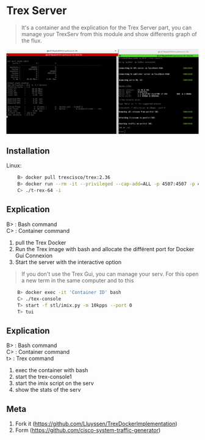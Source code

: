 # Trex Server
>It's a container and the explication for the Trex Server part, you can manage your TrexServ from this module and show differents graph of the flux.

![](Login.png)

## Installation

Linux:

```sh
	B> docker pull trexcisco/trex:2.36
	B> docker run --rm -it --privileged --cap-add=ALL -p 4507:4507 -p 4501:4501 -p 4500:4500 trexcisco/trex:2.36
	C> ./t-rex-64 -i
```

## Explication

B> : Bash command <br />
C> : Container command <br />

1) pull the Trex Docker <br />
2) Run the Trex image with bash and allocate the différent port for Docker Gui Connexion <br />
3) Start the server with the interactive option <br />

> If you don't use the Trex Gui, you can manage your serv. For this open a new term in the same computer and to this

```sh
	B> docker exec -it 'Container ID' bash
	C> ./tex-console
	T> start -f stl/imix.py -m 10kpps --port 0
	T> tui
```

## Explication

B> : Bash command <br />
C> : Container command <br />
t> : Trex command <br />

1) exec the container with bash <br />
2) start the trex-console1 <br /> 
3) start the imix script on the serv <br />
4) show the stats of the serv <br />

## Meta

1. Fork it (<https://github.com/Lluyssen/TrexDockerImplementation>)
2. Form (<https://github.com/cisco-system-traffic-generator>)